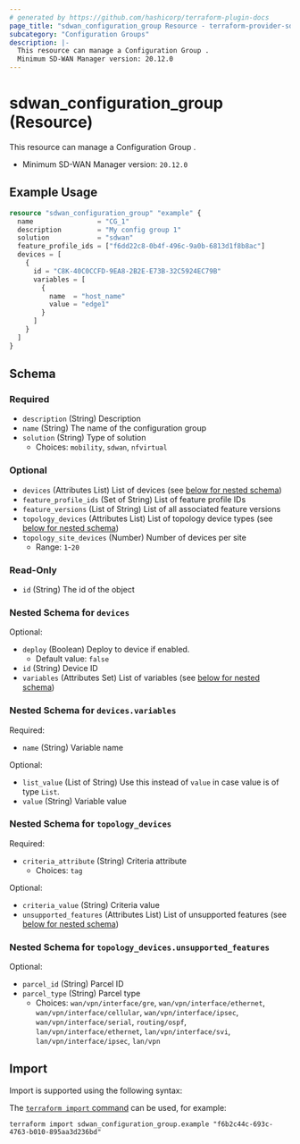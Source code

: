 ```yaml
---
# generated by https://github.com/hashicorp/terraform-plugin-docs
page_title: "sdwan_configuration_group Resource - terraform-provider-sdwan"
subcategory: "Configuration Groups"
description: |-
  This resource can manage a Configuration Group .
  Minimum SD-WAN Manager version: 20.12.0
---
```


# sdwan_configuration_group (Resource)

This resource can manage a Configuration Group .
  - Minimum SD-WAN Manager version: `20.12.0`

## Example Usage

```terraform
resource "sdwan_configuration_group" "example" {
  name                = "CG_1"
  description         = "My config group 1"
  solution            = "sdwan"
  feature_profile_ids = ["f6dd22c8-0b4f-496c-9a0b-6813d1f8b8ac"]
  devices = [
    {
      id = "C8K-40C0CCFD-9EA8-2B2E-E73B-32C5924EC79B"
      variables = [
        {
          name  = "host_name"
          value = "edge1"
        }
      ]
    }
  ]
}
```

<!-- schema generated by tfplugindocs -->
## Schema

### Required

- `description` (String) Description
- `name` (String) The name of the configuration group
- `solution` (String) Type of solution
  - Choices: `mobility`, `sdwan`, `nfvirtual`

### Optional

- `devices` (Attributes List) List of devices (see [below for nested schema](#nestedatt--devices))
- `feature_profile_ids` (Set of String) List of feature profile IDs
- `feature_versions` (List of String) List of all associated feature versions
- `topology_devices` (Attributes List) List of topology device types (see [below for nested schema](#nestedatt--topology_devices))
- `topology_site_devices` (Number) Number of devices per site
  - Range: `1`-`20`

### Read-Only

- `id` (String) The id of the object

<a id="nestedatt--devices"></a>
### Nested Schema for `devices`

Optional:

- `deploy` (Boolean) Deploy to device if enabled.
  - Default value: `false`
- `id` (String) Device ID
- `variables` (Attributes Set) List of variables (see [below for nested schema](#nestedatt--devices--variables))

<a id="nestedatt--devices--variables"></a>
### Nested Schema for `devices.variables`

Required:

- `name` (String) Variable name

Optional:

- `list_value` (List of String) Use this instead of `value` in case value is of type `List`.
- `value` (String) Variable value



<a id="nestedatt--topology_devices"></a>
### Nested Schema for `topology_devices`

Required:

- `criteria_attribute` (String) Criteria attribute
  - Choices: `tag`

Optional:

- `criteria_value` (String) Criteria value
- `unsupported_features` (Attributes List) List of unsupported features (see [below for nested schema](#nestedatt--topology_devices--unsupported_features))

<a id="nestedatt--topology_devices--unsupported_features"></a>
### Nested Schema for `topology_devices.unsupported_features`

Optional:

- `parcel_id` (String) Parcel ID
- `parcel_type` (String) Parcel type
  - Choices: `wan/vpn/interface/gre`, `wan/vpn/interface/ethernet`, `wan/vpn/interface/cellular`, `wan/vpn/interface/ipsec`, `wan/vpn/interface/serial`, `routing/ospf`, `lan/vpn/interface/ethernet`, `lan/vpn/interface/svi`, `lan/vpn/interface/ipsec`, `lan/vpn`

## Import

Import is supported using the following syntax:

The [`terraform import` command](https://developer.hashicorp.com/terraform/cli/commands/import) can be used, for example:

```shell
terraform import sdwan_configuration_group.example "f6b2c44c-693c-4763-b010-895aa3d236bd"
```
